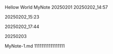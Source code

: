 
Hellow World
MyNote
20250201
20250202_14:57

20250202_15:23

20250202_17:44

20250203

MyNote-1.md
11111111111111111